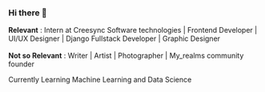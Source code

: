 ### Hi there 👋

<b>Relevant</b> : Intern at Creesync Software technologies | Frontend Developer | UI/UX Designer | Django Fullstack Developer | Graphic Designer
</br> </br>
<b>Not so Relevant</b> : Writer | Artist | Photographer | My_realms community founder

Currently Learning Machine Learning and Data Science
<!--
**rishav4101/rishav4101** is a ✨ _special_ ✨ repository because its `README.md` (this file) appears on your GitHub profile.

Here are some ideas to get you started:

- 🔭 I’m currently working on ...
- 🌱 I’m currently learning ...
- 👯 I’m looking to collaborate on ...
- 🤔 I’m looking for help with ...
- 💬 Ask me about ...
- 📫 How to reach me: ...
- 😄 Pronouns: ...
- ⚡ Fun fact: ...
-->
